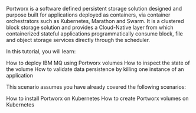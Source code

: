 Portworx is a software defined persistent storage solution designed and purpose built for applications deployed as containers, via container orchestrators such as Kubernetes, Marathon and Swarm. It is a clustered block storage solution and provides a Cloud-Native layer from which containerized stateful applications programmatically consume block, file and object storage services directly through the scheduler.

In this tutorial, you will learn:

How to deploy IBM MQ using Portworx volumes
How to inspect the state of the volume
How to validate data persistence by killing one instance of an application

This scenario assumes you have already covered the following scenarios:

How to install Portworx on Kubernetes
How to create Portworx volumes on Kubernetes
